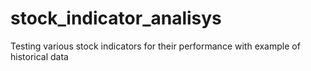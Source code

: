 # stock_indicator_analisys
Testing various stock indicators for their performance with example of historical data
